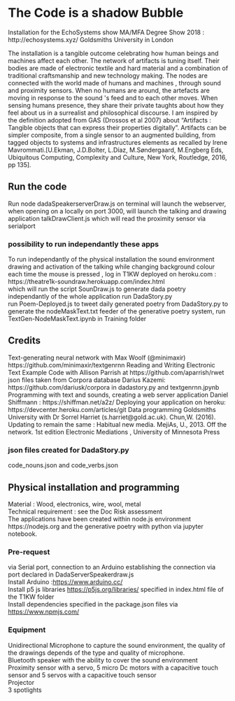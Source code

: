 
<h1> The Code is a shadow Bubble </h1>
Installation for the EchoSystems show MA/MFA Degree Show 2018 : http://echosystems.xyz/
Goldsmiths University in London

The installation is a tangible outcome celebrating how human beings and machines affect each other. The network of artifacts is tuning itself. Their bodies are made of electronic textile and hard material and a combination of traditional craftsmanship and new technology making. The nodes are connected with the world made of humans and machines , through sound and proximity sensors. When no humans are around, the artefacts are moving in response to the sound 's feed and to each other moves. When sensing humans presence, they share their private taughts about how they feel about us in a surrealist and philosophical discourse.
I am inspired by the definition adopted from GAS (Drossos et al 2007) about “Artifacts : Tangible objects that can express their properties digitally”. Artifacts can be simpler composite, from a single sensor to an augmented building, from tagged objects to systems and infrastructures elements as recalled by Irene Mavrommati.[U.Ekman, J.D.Bolter, L.Díaz, M.Søndergaard, M.Engberg Eds, Ubiquitous Computing, Complexity and Culture, New York, Routledge, 2016, pp 135]. 

<h2>Run the code</h2>
Run node dadaSpeakerserverDraw.js on terminal will launch the webserver, when opening on a locally on port 3000, will launch the talking and drawing application talkDrawClient.js which will read the proximity sensor via serialport

<h3> possibility to run independantly these apps</h3>
To run independantly of the physical installation the sound environment drawing and activation of the talking while changing background colour each time the mouse is pressed , log in T1KW deployed on heroku.com : https://theatre1k-soundraw.herokuapp.com/index.html</br> which will run the script SounDraw.js
to generate dada poetry independantly of the whole application run DadaStory.py</br>
run Poem-Deployed.js to tweet daily generated poetry from DadaStory.py
to generate the nodeMaskText.txt feeder of the generative poetry system, run TextGen-NodeMaskText.ipynb in Training folder </br>

<h2>Credits</h2>
Text-generating neural network with Max Woolf (@minimaxir) https://github.com/minimaxir/textgenrnn
Reading and Writing Electronic Text Example Code with Allison Parrish  at https://github.com/aparrish/rwet 
json files taken from Corpora database Darius Kazemi: https://github.com/dariusk/corpora in dadastory.py and textgenrnn.jpynb
Programming with text and sounds, creating a web server application  Daniel Shiffmann : https://shiffman.net/a2z/
Deploying your application on heroku: https://devcenter.heroku.com/articles/git
Data programming Goldsmiths University with Dr Sorrel Harriet (s.harriet@gold.ac.uk). 
Chun,W. (2016). Updating to remain the same : Habitual new media.
MejiAs, U., 2013. Off the network. 1st edition Electronic  Mediations , University of Minnesota Press 

<h3> json files created for DadaStory.py</h3>
code_nouns.json and code_verbs.json</br>

<h2>Physical installation and programming</h2>
Material : Wood, electronics, wire, wool, metal </br>
Technical requirement : see the Doc Risk assessment</br>
The applications have been created within node.js environment https://nodejs.org and the generative poetry with python via jupyter notebook.

<h3>Pre-request</h3>

via Serial port, connection to an Arduino establishing the connection via port declared in DadaServerSpeakerdraw.js</br>
Install Arduino :https://www.arduino.cc/</br>
Install p5 js libraries https://p5js.org/libraries/ specified in index.html file of the T1KW folder</br>
Install dependencies specified in the package.json files via https://www.npmjs.com/</br>

<h3>Equipment </h3>
Unidirectional Microphone to capture the sound environment, the quality of the drawings depends of the type and quality of microphone. </br>
Bluetooth speaker with the ability to cover the sound environment</br>
Proximity sensor with a servo, 5 micro Dc motors with a capacitive touch sensor and 5 servos with a capacitive touch sensor</br>
Projector</br>
3 spotlights</br>


